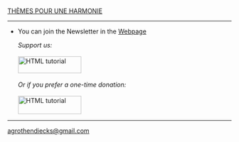 
[THÈMES POUR UNE HARMONIE](agrothendieck.github.io)

***

* You can join the Newsletter in the [Webpage](agrothendieck.github.io)

    <i>Support us:</i>
    <br><br>
    <a href="https://www.patreon.com/grothendieck"><img src="https://c5.patreon.com/external/logo/become_a_patron_button.png" alt="HTML tutorial" style="width:142px;height:38px;"></a>
    <br><br>
    <i>Or if you prefer a one-time donation:</i>
    <br><br>
    <a href="https://paypal.me/carmonamateo"><img src="https://www.paypalobjects.com/en_US/i/btn/btn_donateCC_LG.gif" alt="HTML tutorial" style="width:142px;height:41px;"></a>

***

 agrothendiecks@gmail.com
